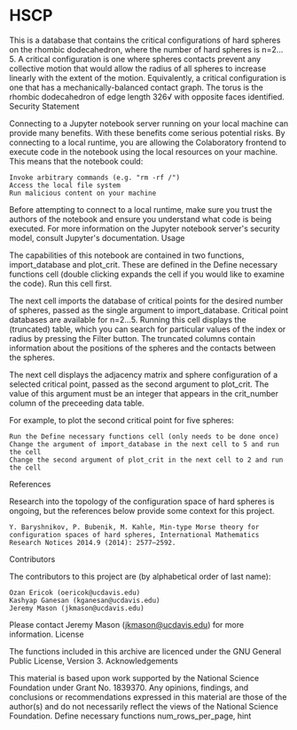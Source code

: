 # HSCP

This is a database that contains the critical configurations of hard spheres on the rhombic dodecahedron, where the number of hard spheres is n=2…5. A critical configuration is one where spheres contacts prevent any collective motion that would allow the radius of all spheres to increase linearly with the extent of the motion. Equivalently, a critical configuration is one that has a mechanically-balanced contact graph. The torus is the rhombic dodecahedron of edge length 326√ with opposite faces identified.
Security Statement

Connecting to a Jupyter notebook server running on your local machine can provide many benefits. With these benefits come serious potential risks. By connecting to a local runtime, you are allowing the Colaboratory frontend to execute code in the notebook using the local resources on your machine. This means that the notebook could:

    Invoke arbitrary commands (e.g. "rm -rf /")
    Access the local file system
    Run malicious content on your machine

Before attempting to connect to a local runtime, make sure you trust the authors of the notebook and ensure you understand what code is being executed. For more information on the Jupyter notebook server's security model, consult Jupyter's documentation.
Usage

The capabilities of this notebook are contained in two functions, import_database and plot_crit. These are defined in the Define necessary functions cell (double clicking expands the cell if you would like to examine the code). Run this cell first.

The next cell imports the database of critical points for the desired number of spheres, passed as the single argument to import_database. Critical point databases are available for n=2…5. Running this cell displays the (truncated) table, which you can search for particular values of the index or radius by pressing the Filter button. The truncated columns contain information about the positions of the spheres and the contacts between the spheres.

The next cell displays the adjacency matrix and sphere configuration of a selected critical point, passed as the second argument to plot_crit. The value of this argument must be an integer that appears in the crit_number column of the preceeding data table.

For example, to plot the second critical point for five spheres:

    Run the Define necessary functions cell (only needs to be done once)
    Change the argument of import_database in the next cell to 5 and run the cell
    Change the second argument of plot_crit in the next cell to 2 and run the cell

References

Research into the topology of the configuration space of hard spheres is ongoing, but the references below provide some context for this project.

    Y. Baryshnikov, P. Bubenik, M. Kahle, Min-type Morse theory for configuration spaces of hard spheres, International Mathematics Research Notices 2014.9 (2014): 2577–2592.

Contributors

The contributors to this project are (by alphabetical order of last name):

    Ozan Ericok (oericok@ucdavis.edu)
    Kashyap Ganesan (kganesan@ucdavis.edu)
    Jeremy Mason (jkmason@ucdavis.edu)

Please contact Jeremy Mason (jkmason@ucdavis.edu) for more information.
License

The functions included in this archive are licenced under the GNU General Public License, Version 3.
Acknowledgements

This material is based upon work supported by the National Science Foundation under Grant No. 1839370. Any opinions, findings, and conclusions or recommendations expressed in this material are those of the author(s) and do not necessarily reflect the views of the National Science Foundation.
Define necessary functions
num_rows_per_page, hint
